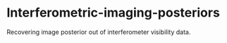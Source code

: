 # Interferometric-imaging-posteriors
Recovering image posterior out of interferometer visibility data.
